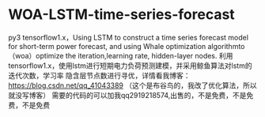 # WOA-LSTM-time-series-forecast
py3 tensorflow1.x，Using LSTM to construct a time series forecast model for short-term power forecast, and using Whale optimization algorithmto （woa）optimize the iteration,learning rate, hidden-layer nodes.  利用tensorflow1.x，使用lstm进行短期电力负荷预测建模，并采用鲸鱼算法对lstm的迭代次数，学习率 隐含层节点数进行寻优，详情看我博客： https://blog.csdn.net/qq_41043389 （这个是布谷鸟的，我改了优化算法，所以就没写博客） 需要的代码的可以加我qq2919218574,出售的，不是免费，不是免费，不是免费
